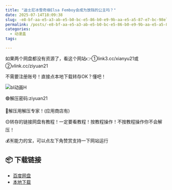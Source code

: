 ```yaml
---
title: "迪士尼冰雪奇缘Elsa Femboy会成为放铛的公主吗？"
date: 2025-07-14T18:09:38
slug: -e8-bf-aa-e5-a3-ab-e5-b0-bc-e5-86-b0-e9-9b-aa-e5-a5-87-e7-bc-98elsa-femboy-e4-bc-9a-e6-88-90-e4-b8-ba-e6-94-be-e9-93-9b-e7-9a-84-e5-85-ac-e4-b8-bb-e5-90-97-ef-bc-9f
permalink: /posts/-e8-bf-aa-e5-a3-ab-e5-b0-bc-e5-86-b0-e9-9b-aa-e5-a5-87-e7-bc-98elsa-femboy-e4-bc-9a-e6-88-90-e4-b8-ba-e6-94-be-e9-93-9b-e7-9a-84-e5-85-ac-e4-b8-bb-e5-90-97-ef-bc-9f/
categories:
  - 动漫盖
tags:

---
```


如果两个网盘都没有资源了，看这个网站👉①link3.cc/xianyu21或②vlink.cc/ziyuan21

不需要注册账号！直接点本地下载转存OK？懂吧！

![bl动画H](/images/wp/-e8-bf-aa-e5-a3-ab-e5-b0-bc-e5-86-b0-e9-9b-aa-e5-a5-87-e7-bc-98elsa-femboy-e4-bc-9a-e6-88-90-e4-b8-ba-e6-94-be-e9-93-9b-e7-9a-84-e5-85-ac-e4-b8-bb-e5-90-97-ef-bc-9f-6c9d45e6.jpg)

🟢解压密码:ziyuan21

🔵解压用解压专家！(应用商店有)

🟡转存的链接网盘有教程！一定要看教程！按教程操作！不按教程操作你不会解压！

💰🈶能力的宝，可以点左下角赞赏支持一下网站运行

## 📦 下载链接
- [百度网盘](https://blziyuan21.com/pay-download/9580?key=c4b88683b8&down_id=0)
- [本地下载](https://blziyuan21.com/pay-download/9580?key=c4b88683b8&down_id=1)

